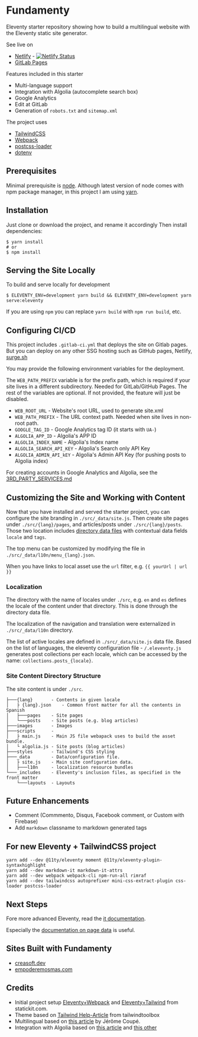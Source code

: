 Fundamenty
==========

Eleventy starter repository showing how to build a multilingual website with the 
Eleventy static site generator.

See live on 
- [Netlify](https://fundamenty.netlify.app/) - [![Netlify Status](https://api.netlify.com/api/v1/badges/78a62ba4-e24e-45ca-ae9a-62306bf9bed8/deploy-status)](https://app.netlify.com/sites/fundamenty/deploys)
- [GitLab Pages](https://creasoft-dev.gitlab.io/projects/fundamenty/en/)

Features included in this starter
- Multi-language support
- Integration with Algolia (autocomplete search box)
- Google Analytics
- Edit at GitLab
- Generation of `robots.txt` and `sitemap.xml`

The project uses
- [TailwindCSS](https://tailwindcss.com/)
- [Webpack](https://webpack.js.org/)
- [postcss-loader](https://github.com/postcss/postcss-loader)
- [dotenv](https://github.com/motdotla/dotenv)

## Prerequisites
Minimal prerequisite is [node](https://nodejs.org/). Although latest version of node comes with
npm package manager, in this project I am using [yarn](https://yarnpkg.com/). 

## Installation
Just clone or download the project, and rename it accordingly
Then install dependencies:
```
$ yarn install
# or
$ npm install
```

## Serving the Site Locally
To build and serve locally for development
```
$ ELEVENTY_ENV=development yarn build && ELEVENTY_ENV=development yarn serve:eleventy
```
If you are using `npm` you can replace `yarn build` with `npm run build`, etc.

## Configuring CI/CD
This project includes `.gitlab-ci.yml` that deploys the site on Gitlab pages. But you can deploy
on any other SSG hosting such as GitHub pages, Netlify, [surge.sh](https://surge.sh/)

You may provide the following environment variables for the deployment.

The `WEB_PATH_PREFIX` variable is for the prefix path, which is required if your site lives in a different subdirectory. Needed for GitLab/GitHub Pages. 
The rest of the variables are optional. If not provided, the feature will just be disabled.

- `WEB_ROOT_URL`           - Website's root URL, used to generate site.xml
- `WEB_PATH_PREFIX`        - The URL context path. Needed when site lives in non-root path.
- `GOOGLE_TAG_ID`          - Google Analytics tag ID (it starts with `UA-`)
- `ALGOLIA_APP_ID`         - Algolia's APP ID 
- `ALGOLIA_INDEX_NAME`     - Algolia's Index name
- `ALGOLIA_SEARCH_API_KEY` - Algolia's Search only API Key
- `ALGOLIA_ADMIN_API_kEY`  - Algolia's Admin API Key (for pushing posts to Algolia index)

For creating accounts in Google Analytics and Algolia, see the [3RD_PARTY_SERVICES.md](3RD_PARTY_SERVICES.md)

## Customizing the Site and Working with Content
Now that you have installed and served the starter project, you can configure the site branding in `./src/_data/site.js`.
Then create site pages under `./src/{lang}/pages`, and articles/posts under `./src/{lang}/posts`.
Those two location includes [directory data files](https://www.11ty.dev/docs/data-template-dir/) with contextual data fields `locale` and `tags`.

The top menu can be customized by modifying the file in `./src/_data/l10n/menu_{lang}.json`.

When you have links to local asset use the `url` filter, e.g. `{{ yourUrl | url }}`

### Localization
The directory with the name of locales under `./src`, e.g. `en` and `es` defines the locale of the 
content under that directory. This is done through  the  directory data file.

The localization of the navigation and translation were externalized in `./src/_data/l10n` directory.

The list of active locales are defined in `./src/_data/site.js` data file.
Based on the list of languages, the eleventy configuration file - `/.elevevnty.js` generates 
post collections per each locale, which can be accessed by the name:
`collections.posts_{locale}`.


### Site Content Directory Structure
The site content is under `./src`.
```
├───{lang}       - Contents in given locale 
│   ├ {lang}.json    - Common front matter for all the contents in Spanish 
│   ├───pages    - Site pages
│   └───posts    - Site posts (e.g. blog articles)
├───images       - Images
├───scripts      - 
│   ├ main.js    - Main JS file webapack uses to build the asset bundle.
│   └ algolia.js - Site posts (blog articles)
├───styles       - Tailwind's CSS styling
├───_data        - Data/configuration file.
│   ├ site.js    - Main site configuration data.
│   ├───l10n     - localization resource bundles
└───_includes    - Eleventy's inclusion files, as specified in the front matter 
    └───layouts  - Layouts
```

## Future Enhancements
- Comment (Commmento, Disqus, Facebook comment, or Custom with Firebase)
- Add `markdown` classname to markdown generated tags

## For new Eleventy + TailwindCSS project
```
yarn add --dev @11ty/eleventy moment @11ty/eleventy-plugin-syntaxhighlight
yarn add --dev markdown-it markdown-it-attrs
yarn add --dev webpack webpack-cli npm-run-all rimraf
yarn add --dev tailwindcss autoprefixer mini-css-extract-plugin css-loader postcss-loader
```

## Next Steps
Fore more advanced Eleventy, read the [it documentation](https://www.11ty.dev/docs/).

Especially the [documentation on page data](https://www.11ty.dev/docs/data-eleventy-supplied/) is useful.


## Sites Built with Fundamenty
- [creasoft.dev](https://creasoft.dev)
- [empoderemosmas.com](https://empoderemosmas.com)


## Credits
- Initial project setup [Eleventy+Webpack](https://statickit.com/guides/eleventy-webpack) and [Eleventy+Tailwind](https://statickit.com/guides/eleventy-tailwind) from statickit.com.
- Theme based on [Tailwind Help-Article](https://github.com/tailwindtoolbox/Help-Article) from tailwindtoolbox
- Multilingual based on [this article](https://www.webstoemp.com/blog/multilingual-sites-eleventy/) by Jérôme Coupé.
- Integration with Algolia based on [this article](https://www.raymondcamden.com/2020/06/24/adding-algolia-search-to-eleventy-and-netlify) and [this other](https://www.raymondcamden.com/2020/07/01/adding-algolia-search-to-eleventy-and-netlify-part-two)
